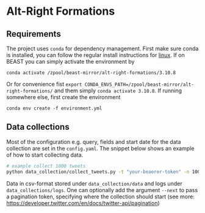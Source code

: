 # Alt-Right Formations


## Requirements

The project uses `conda` for dependency management. First make sure conda is
installed, you can follow the regular install instructions for
[linux](https://conda.io/projects/conda/en/latest/user-guide/install/linux.html).
If on BEAST you can simply activate the environment by

```
conda activate /zpool/beast-mirror/alt-right-formations/3.10.8
```

Or for convenience fist `export
CONDA_ENVS_PATH=/zpool/beast-mirror/alt-right-formations/` and them simply
`conda activate 3.10.8`. If running somewhere else, first create the environment

```
conda env create -f environment.yml
```


## Data collections

Most of the configuration e.g. query, fields and start date for the data
collection are set in the `config.yaml`. The snippet below shows an example of
how to start collecting data.

``` bash
# example collect 1000 tweets
python data_collection/collect_tweets.py -t "your-beaerer-token" -n 1000
```

Data in csv-format stored under `data_collection/data` and logs under
`data_collections/logs`. One can optionally add the argument `--next` to pass a
pagination token, specifying where the collection should start (see more:
<https://developer.twitter.com/en/docs/twitter-api/pagination>)
